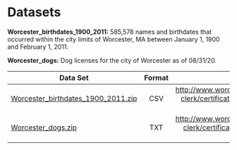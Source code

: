 # Datasets
**Worcester_birthdates_1900_2011:** 585,578 names and birthdates that occurred within the city limits of Worcester, MA between January 1, 1900 and February 1, 2011.

**Worcester_dogs:** Dog licenses for the city of Worcester as of 08/31/20.

| Data Set      | Format        | Source  |
| ------------- |:-------------:| -----:|
| [Worcester_birthdates_1900_2011.zip](https://github.com/HerschelKrustofsky/Data/blob/master/Worcester_birthdates_1900_2011.zip) | CSV | http://www.worcesterma.gov/city-clerk/certificates-licenses/birth-certificates/ |
| [Worcester_dogs.zip](https://github.com/HerschelKrustofsky/Data/blob/master/Worcester_dogs.zip) | TXT |http://www.worcesterma.gov/city-clerk/certificates-licenses/dog-licenses|



